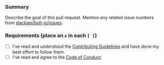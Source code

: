### Summary

Describe the goal of this pull request. Mention any related issue numbers from [slackapi/bolt-js/issues](https://github.com/slackapi/bolt-js/issues).

### Requirements (place an `x` in each `[ ]`)

- [ ] I've read and understood the [Contributing Guidelines](https://github.com/slackapi/bolt-js-getting-started-app/blob/main/.github/contributing.md) and have done my best effort to follow them.
- [ ] I've read and agree to the [Code of Conduct](https://slackhq.github.io/code-of-conduct).
